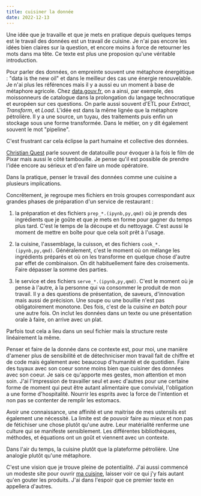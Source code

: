 ```yaml
---
title: cuisiner la donnée
date: 2022-12-13
---
```


Une idée que je travaille et que je mets en pratique depuis quelques 
temps est le travail des données est un travail de cuisine.
Je n'ai pas encore les idées bien claires sur la question, et encore 
moins à force de retourner les mots dans ma tête.
Ce texte est plus une proposion qu'une véritable introduction.

Pour parler des données, on empreinte souvent une métaphore énergétique 
: "data is the new oil" et dans le meilleur des cas une énergie 
renouvelable.
Je n'ai plus les références mais il y a aussi eu un moment à base de 
métaphore agricole.
Chez [data.gouv.fr][2], on a ainsi, par exemple, des moissonneurs de 
catalogue dans la prolongation du langage technocratique et européen sur 
ces questions.
On parle aussi souvent d'ETL pour *Extract*, *Transform*, et *Load*.
L'idée est dans la même lignée que la métaphore pétrolière.
Il y a une source, un tuyau, des traitements puis enfin un stockage sous 
une forme transformée.
Dans le métier, on y dit également souvent le mot "pipeline".

C'est frustrant car cela éclipse la part humaine et collective des données.

[Christian Quest][3] parle souvent de datatouille pour évoquer à la fois le 
film de Pixar mais aussi le côté tambouille.
Je pense qu'il est possible de prendre l'idée encore au sérieux et d'en 
faire un mode opératoire.

Dans la pratique, penser le travail des données comme une cuisine a 
plusieurs implications.

Concrêtement, je regroupe mes fichiers en trois groupes correspondant 
aux grandes phases de préparation d'un service de restaurant :

1. la préparation et des fichiers `prep_*.(ipynb,py,qmd)` où je prends 
des ingrédients que je goûte et que je mets en forme pour gagner du 
temps plus tard.
C'est le temps de la découpe et du nettoyage.
C'est aussi le moment de mettre en boîte pour que cela soit prêt à l'usage.

2. la cuisine, l'assemblage, la cuisson, et des fichiers 
`cook_*.(ipynb,py,qmd)`.
Généralement, c'est le moment où on mélange les ingrédients préparés et 
où on les transforme en quelque chose d'autre par effet de combinaison.
On dit habituellement faire des croisements.
Faire dépasser la somme des parties.

3. le service et des fichiers `serve_*.(ipynb,py,qmd)`.
C'est le moment où je pense à l'autre, à la personne qui va consommer le 
produit de mon travail.
Il y a des questions de présentation, de saveurs, d'innovation mais 
aussi de précision.
Une soupe ou une bouillie n'est pas obligatoirement monotone.
Des fois, c'est de la cuisine *en batch* pour une autre fois.
On inclut les données dans un texte ou une présentation orale à faire, 
on arrive avec un plat.

Parfois tout cela a lieu dans un seul fichier mais la structure reste 
linéairement la même.

Penser et faire de la donnée dans ce contexte est, pour moi, une manière 
d'amener plus de sensibilité et de détechniciser mon travail fait de 
chiffre et de code mais également avec beaucoup d'humanité et de quotidien.
Faire des tuyaux avec son coeur sonne moins bien que cuisiner des 
données avec son coeur.
Je sais ce qu'apporte mes gestes, mon attention et mon soin.
J'ai l'impression de travailler seul et avec d'autres pour une certaine 
forme de moment qui peut être autant alimentaire que convivial, 
l'obligation a une forme d'hospitalité.
Nourrir les esprits avec la force de l'intention et non pas se contenter 
de remplir les estomacs.

Avoir une connaissance, une affinité et une maitrise de mes ustensils 
est également une nécessité.
La limite est de pouvoir faire au mieux et non pas de fétichiser une 
chose plutôt qu'une autre.
Leur matérialité renferme une culture qui se manifeste sensiblement.
Les différentes bibliothèques, méthodes, et équations ont un goût et 
viennent avec un contexte.

Dans l'air du temps, la cuisine plutôt que la plateforme pétrolière.
Une analogie plutôt qu'une métaphore.

C'est une vision que je trouve pleine de potentialité.
J'ai aussi commencé un modeste site pour ouvrir [ma cuisine][1], laisser 
voir ce qui j'y fais autant qu'en gouter les produits.
J'ai dans l'espoir que ce premier texte en appellera d'autres.

[1]: https://data.11d.im/
[2]: https://www.data.gouv.fr/fr/
[3]: https://amicale.net/@cquest
